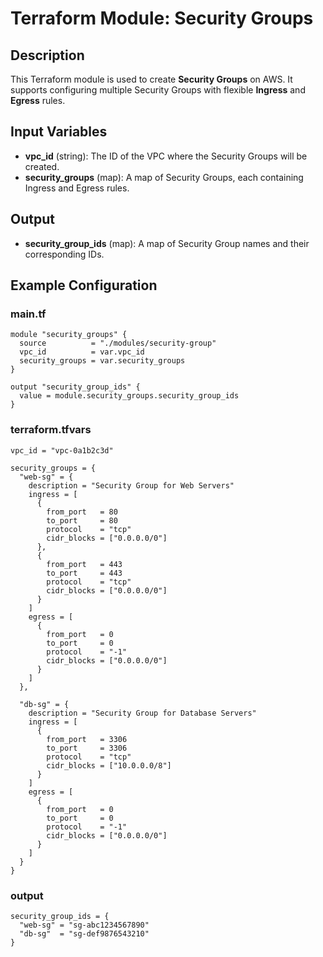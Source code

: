 # Terraform Module: Security Groups

## Description

This Terraform module is used to create **Security Groups** on AWS. It supports configuring multiple Security Groups with flexible **Ingress** and **Egress** rules.

## Input Variables

- **vpc_id** (string): The ID of the VPC where the Security Groups will be created.
- **security_groups** (map): A map of Security Groups, each containing Ingress and Egress rules.

## Output

- **security_group_ids** (map): A map of Security Group names and their corresponding IDs.

## Example Configuration

### main.tf

```hcl
module "security_groups" {
  source          = "./modules/security-group"
  vpc_id          = var.vpc_id
  security_groups = var.security_groups
}

output "security_group_ids" {
  value = module.security_groups.security_group_ids
}
```

### terraform.tfvars

```hcl
vpc_id = "vpc-0a1b2c3d"

security_groups = {
  "web-sg" = {
    description = "Security Group for Web Servers"
    ingress = [
      {
        from_port   = 80
        to_port     = 80
        protocol    = "tcp"
        cidr_blocks = ["0.0.0.0/0"]
      },
      {
        from_port   = 443
        to_port     = 443
        protocol    = "tcp"
        cidr_blocks = ["0.0.0.0/0"]
      }
    ]
    egress = [
      {
        from_port   = 0
        to_port     = 0
        protocol    = "-1"
        cidr_blocks = ["0.0.0.0/0"]
      }
    ]
  },

  "db-sg" = {
    description = "Security Group for Database Servers"
    ingress = [
      {
        from_port   = 3306
        to_port     = 3306
        protocol    = "tcp"
        cidr_blocks = ["10.0.0.0/8"]
      }
    ]
    egress = [
      {
        from_port   = 0
        to_port     = 0
        protocol    = "-1"
        cidr_blocks = ["0.0.0.0/0"]
      }
    ]
  }
}
```

### output
```hcl
security_group_ids = {
  "web-sg" = "sg-abc1234567890"
  "db-sg"  = "sg-def9876543210"
}

